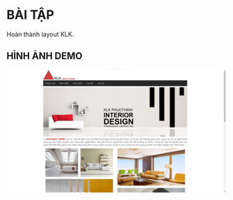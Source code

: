 # BÀI TẬP
Hoàn thành layout KLK.

## HÌNH ẢNH DEMO
<p align="center">
<img src="https://raw.githubusercontent.com/Tynab/CSS-Exercise/master/pic/0.jpg"></img>
</p>
